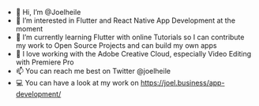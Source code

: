 - 👋 Hi, I’m @Joelheile
- 👀 I’m interested in Flutter and React Native App Development at the moment
- 🌱 I’m currently learning Flutter with online Tutorials so I can contribute my work to Open Source Projects and can build my own apps
- 💙 I love working with the Adobe Creative Cloud, especially Video Editing with Premiere Pro
- 📫 You can reach me best on Twitter @joelheile
- 💻 You can have a look at my work on https://joel.business/app-development/

<!---
Joelheile/Joelheile is a ✨ special ✨ repository because its `README.md` (this file) appears on your GitHub profile.
You can click the Preview link to take a look at your changes.
--->
